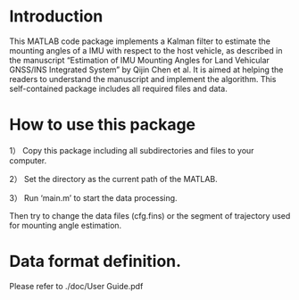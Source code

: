 # Introduction 
This MATLAB code package implements a Kalman filter to estimate the mounting angles of a IMU with respect to the host vehicle, as described in the manuscript “Estimation of IMU Mounting Angles for Land Vehicular GNSS/INS Integrated System” by Qijin Chen et al. It is aimed at helping the readers to understand the manuscript and implement the algorithm. This self-contained package includes all required files and data. 
# How to use this package 
1）	Copy this package including all subdirectories and files to your computer. 

2）	Set the directory as the current path of the MATLAB.

3）	Run ‘main.m’ to start the data processing. 

Then try to change the data files (cfg.fins) or the segment of trajectory used for mounting angle estimation. 

# Data format definition. 
Please refer to ./doc/User Guide.pdf
